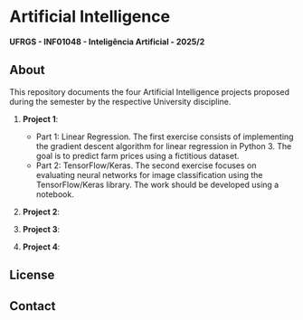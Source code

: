# Artificial Intelligence

**UFRGS - INF01048 - Inteligência Artificial - 2025/2**

## About

This repository documents the four Artificial Intelligence projects proposed during the semester by the respective University discipline.

1. **Project 1**:
    * Part 1: Linear Regression. The first exercise consists of implementing the gradient descent algorithm for linear regression in Python 3. The goal is to predict farm prices using a fictitious dataset.
    * Part 2: TensorFlow/Keras. The second exercise focuses on evaluating neural networks for image classification using the TensorFlow/Keras library. The work should be developed using a notebook.
  
2. **Project 2**:

3. **Project 3**:

4. **Project 4**:

## License

## Contact
